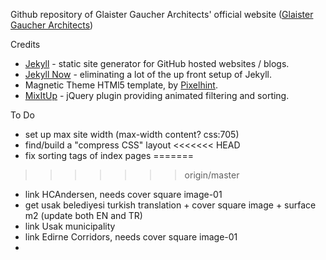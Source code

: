 Github repository of Glaister Gaucher Architects' official website ([Glaister Gaucher Architects](http://www.ggarchi.com))


Credits

- [Jekyll](https://github.com/jekyll/jekyll) - static site generator for GitHub hosted websites / blogs. 
- [Jekyll Now](https://github.com/barryclarck/jekyll-now) - eliminating a lot of the up front setup of Jekyll. 
- Magnetic Theme HTMl5 template, by [Pixelhint](http://pixelhint.com).
- [MixItUp](https://github.com/patrickkunka/mixitup) - jQuery plugin providing animated filtering and sorting.



To Do

- set up max site width (max-width content? css:705)
- find/build a "compress CSS" layout
<<<<<<< HEAD
- fix sorting tags of index pages
=======
>>>>>>> origin/master

- link HCAndersen, needs cover square image-01
- get usak belediyesi turkish translation + cover square image + surface m2 (update both EN and TR)
- link Usak municipality
- link Edirne Corridors, needs cover square image-01
- 
